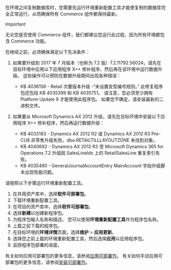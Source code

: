 在环境之间复制数据库时，您需要先运行环境重新配置工具才能使复制的数据库完全正常运行，从而确保所有 Commerce 组件都保持最新。

> [!IMPORTANT]
> 无论您是否使用 Commerce 组件，我们都建议您运行此过程，因为所有环境都包含 Commerce 功能。 

在继续之前，必须确保满足以下先决条件：
1. 如果要升级到 2017 年 7 月版本（也称为 7.2 版）7.2.11792.56024，请先在目标环境中应用以下应用程序 X++ 修补程序，然后再在该环境中运行数据升级。 这些操作可以预防在数据升级期间出现各种错误：

    - KB 4036156 - Retail 次要版本升级 -“未设置变型编号规则。” 此修复程序包还包括 KB 4035399 和 KB 4035751。 请注意，您必须至少拥有 Platform Update 9 才能使用此程序包。 如果您不确定，请安装最新的二进制文件。
    
2. 如果要从 Microsoft Dynamics AX 2012 升级，请先在目标环境中安装以下应用程序 X++ 修补程序，然后再运行数据升级：
    - KB 4033183 - Dynamics AX 2012 R2 或 Dynamics AX 2012 R3 Pre-CU8 非零售升级失败，dbo.RETAILTILLLAYOUTZONE 未找到对象。
    - KB 4040692 - Dynamics AX 2012 R3 至 Microsoft Dynamics 365 for Operations 7.2 升级因 SalesLineIdx 上的 RetailSalesLine 重复索引失败。
    - KB 4035490 - GeneralJournalAccountEntry MainAccount 字段升级脚本出现性能问题。


请按照以下步骤运行环境重新配置工具。

1. 在共用资产库中，选择**软件可部署包**。
2. 下载环境重新配置工具。
3. 在项目的资产库中，选择**软件可部署包**。
4. 选择**新建**以创建新程序包。
5. 为程序包输入名称和描述。 您可以使用**环境重新配置工具**作为程序包名称。
6. 上载之前下载的程序包。
7. 在目标环境的**环境详情**页面，选择**维护** > **应用更新**。
8. 选择您之前上载的环境重新配置工具，然后选择**应用**以应用程序包。
9. 监控程序包部署的进度。 

有关如何应用可部署包的更多信息，请参阅[应用可部署包](../deployment/create-apply-deployable-package.md)。 有关如何手动应用可部署包的更多信息，请参阅[安装可部署包](../deployment/install-deployable-package.md)。
